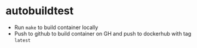 # autobuildtest

- Run `make` to build container locally
- Push to github to build container on GH and push to dockerhub with tag `latest`